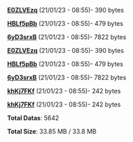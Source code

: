 [**E0ZLVEzq**](/data/E0ZLVEzq.txt) (21/01/23 - 08:55)- 390 bytes

[**HBLf5pBb**](/data/HBLf5pBb.txt) (21/01/23 - 08:55)- 479 bytes

[**6yD3srxB**](/data/6yD3srxB.txt) (21/01/23 - 08:55)- 7822 bytes

[**E0ZLVEzq**](/data/E0ZLVEzq.txt) (21/01/23 - 08:55)- 390 bytes

[**HBLf5pBb**](/data/HBLf5pBb.txt) (21/01/23 - 08:55)- 479 bytes

[**6yD3srxB**](/data/6yD3srxB.txt) (21/01/23 - 08:55)- 7822 bytes

[**khKj7FKf**](/data/khKj7FKf.txt) (21/01/23 - 08:55)- 242 bytes

[**khKj7FKf**](/data/khKj7FKf.txt) (21/01/23 - 08:55)- 242 bytes

**Total Datas**: 5642

**Total Size**: 33.85 MB / 33.8 MB